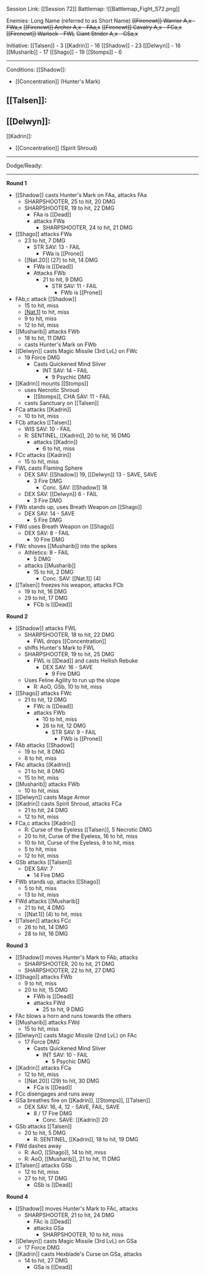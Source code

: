 Session Link:
[[Session 72]]
Battlemap:
![[Battlemap_Fight_S72.png]]

Enemies:
Long Name (referred to as Short Name)
~~[[Firenewt]] Warrior A,x - FWa,x~~
~~[[Firenewt]] Archer A,x - FAa,x~~
~~[[Firenewt]] Cavalry A,x - FCa,x~~
~~[[Firenewt]] Warlock - FWL~~
~~Giant Strider A,x - GSa,x~~

Initiative:
[[Talsen]] - 3
[[Kadrin]] - 16
[[Shadow]] - 23
[[Delwyn]] - 16
[[Musharib]] - 17
[[Shago]] - 19
[[Stomps]] - 6

---
Conditions:
[[Shadow]]:
- [[Concentration]] (Hunter's Mark)

[[Talsen]]:
- 

[[Delwyn]]:
- 

[[Kadrin]]:
- [[Concentration]] (Spirit Shroud)
---
Dodge/Ready:

---
**Round 1**
- [[Shadow]] casts Hunter's Mark on FAa, attacks FAa
	- SHARPSHOOTER, 25 to hit, 20 DMG
	- SHARPSHOOTER, 19 to hit, 22 DMG
		- FAa is [[Dead]]
		- attacks FWa
			- SHARPSHOOTER, 24 to hit, 21 DMG
- [[Shago]] attacks FWa
	- 23 to hit, 7 DMG
		- STR SAV: 13 - FAIL
			- FWa is [[Prone]]
	- [[Nat.20]] (27) to hit, 14 DMG
		- FWa is [[Dead]]
		- Attacks FWb
			- 21 to hit, 9 DMG
				- STR SAV: 11 - FAIL
					- FWb is [[Prone]]
- FAb,c attack [[Shadow]]
	- 15 to hit, miss
	- [[Nat.1]](4) to hit, miss
	- 9 to hit, miss
	- 12 to hit, miss
- [[Musharib]] attacks FWb
	- 18 to hit, 11 DMG
	- casts Hunter's Mark on FWb
- [[Delwyn]] casts Magic Missile (3rd LvL) on FWc
	- 19 Force DMG
		- Casts Quickened Mind Sliver
			- INT SAV: 14 - FAIL
				- 9 Psychic DMG
- [[Kadrin]] mounts [[Stomps]]
	- uses Necrotic Shroud
		- [[Stomps]], CHA SAV: 11 - FAIL
	- casts Sanctuary on [[Talsen]]
- FCa attacks [[Kadrin]]
	- 10 to hit, miss
- FCb attacks [[Talsen]]
	- WIS SAV: 10 - FAIL
	- R: SENTINEL, [[Kadrin]], 20 to hit, 16 DMG
		- attacks [[Kadrin]]
			- 6 to hit, miss
- FCc attacks [[Kadrin]]
	- 15 to hit, miss
- FWL casts Flaming Sphere
	- DEX SAV: [[Shadow]] 19, [[Delwyn]] 13 - SAVE, SAVE
		- 3 Fire DMG
			- Conc. SAV: [[Shadow]] 18
	- DEX SAV: [[Delwyn]] 6 - FAIL
		- 3 Fire DMG
- FWb stands up, uses Breath Weapon on [[Shago]]
	- DEX SAV: 14 - SAVE
		- 5 Fire DMG
- FWd uses Breath Weapon on [[Shago]]
	- DEX SAV: 8 - FAIL
		- 10 Fire DMG
- FWc shoves [[Musharib]] into the spikes
	- Athletics: 8 - FAIL
		- 5 DMG
	- attacks [[Musharib]]
		- 15 to hit, 2 DMG
			- Conc. SAV: [[Nat.1]] (4)
- [[Talsen]] freezes his weapon, attacks FCb
	- 19 to hit, 16 DMG
	- 29 to hit, 17 DMG
		- FCb is [[Dead]]

**Round 2**
- [[Shadow]] attacks FWL
	- SHARPSHOOTER, 18 to hit, 22 DMG
		- FWL drops [[Concentration]]
	- shifts Hunter's Mark to FWL
	- SHARPSHOOTER, 19 to hit, 25 DMG
		- FWL is [[Dead]] and casts Hellish Rebuke 
			- DEX SAV: 16 - SAVE
				- 9 Fire DMG
	- Uses Feline Agility to run up the slope
		- R: AoO, GSb, 10 to hit, miss
- [[Shago]] attacks FWc
	- 21 to hit, 12 DMG
		- FWc is [[Dead]]
		- attacks FWb
			- 10 to hit, miss
			- 26 to hit, 12 DMG
				- STR SAV: 9 - FAIL
					- FWb is [[Prone]]
- FAb attacks [[Shadow]]
	- 19 to hit, 8 DMG
	- 8 to hit, miss
- FAc attacks [[Kadrin]]
	- 21 to hit, 8 DMG
	- 15 to hit, miss
- [[Musharib]] attacks FWb
	- 10 to hit, miss
- [[Delwyn]] casts Mage Armor
- [[Kadrin]] casts Spirit Shroud, attacks FCa
	- 21 to hit, 24 DMG
	- 12 to hit, miss
- FCa,c attacks [[Kadrin]]
	- R: Curse of the Eyeless [[Talsen]], 5 Necrotic DMG
	- 20 to hit, Curse of the Eyeless, 16 to hit, miss
	- 10 to hit, Curse of the Eyeless, 9 to hit, miss
	- 5 to hit, miss
	- 12 to hit, miss
- GSb attacks [[Talsen]]
	- DEX SAV: 7
		- 14 Fire DMG
- FWb stands up, attacks [[Shago]]
	- 5 to hit, miss
	- 13 to hit, miss
- FWd attacks [[Musharib]]
	- 21 to hit, 4 DMG
	- [[Nat.1]] (4) to hit, miss
- [[Talsen]] attacks FCc
	- 26 to hit, 14 DMG
	- 28 to hit, 16 DMG

**Round 3**
- [[Shadow]] moves Hunter's Mark to FAb, attacks
	- SHARPSHOOTER, 20 to hit, 21 DMG
	- SHARPSHOOTER, 22 to hit, 27 DMG
- [[Shago]] attacks FWb
	- 9 to hit, miss
	- 20 to hit, 15 DMG
		- FWb is [[Dead]]
		- attacks FWd
			- 25 to hit, 9 DMG
- FAc blows a horn and runs towards the others
- [[Musharib]] attacks FWd
	- 15 to hit, miss
- [[Delwyn]] casts Magic Missile (2nd LvL) on FAc
	- 17 Force DMG
		- Casts Quickened Mind Sliver
			- INT SAV: 10 - FAIL
				- 5 Psychic DMG
- [[Kadrin]] attacks FCa
	- 12 to hit, miss
	- [[Nat.20]] (29) to hit, 30 DMG
		- FCa is [[Dead]]
- FCc disengages and runs away
- GSa breathes fire on [[Kadrin]], [[Stomps]], [[Talsen]]
	- DEX SAV: 16, 4, 12 - SAVE, FAIL, SAVE
		- 8 / 17 Fire DMG
			- Conc. SAVE: [[Kadrin]] 20
- GSb attacks [[Talsen]]
	- 20 to hit, 5 DMG
		- R: SENTINEL, [[Kadrin]], 18 to hit, 19 DMG
- FWd dashes away
	- R: AoO, [[Shago]], 14 to hit, miss
	- R: AoO, [[Musharib]], 21 to hit, 11 DMG
- [[Talsen]] attacks GSb
	- 12 to hit, miss
	- 27 to hit, 17 DMG
		- GSb is [[Dead]]

**Round 4**
- [[Shadow]] moves Hunter's Mark to FAc, attacks
	- SHARPSHOOTER, 21 to hit, 24 DMG
		- FAc is [[Dead]]
		- attacks GSa
			- SHARPSHOOTER, 10 to hit, miss
- [[Delwyn]] casts Magic Missile (3rd LvL) on GSa
	- 17 Force DMG
- [[Kadrin]] casts Hexblade's Curse on GSa, attacks
	- 14 to hit, 27 DMG
		- GSa is [[Dead]]
